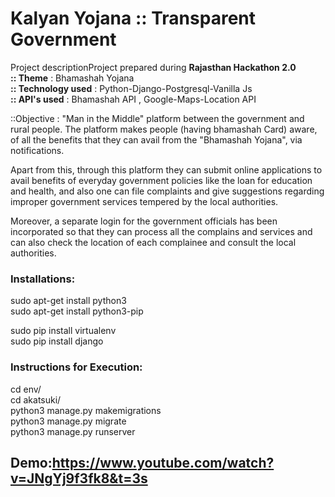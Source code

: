 <h1>Kalyan Yojana :: Transparent Government</h1


Project descriptionProject prepared during <b> Rajasthan Hackathon 2.0 </b> <br>
<b>:: Theme</b> : Bhamashah Yojana <br>
<b>:: Technology used</b> : Python-Django-Postgresql-Vanilla Js<br>
<b>:: API's used</b> : Bhamashah API , Google-Maps-Location API<br>

::Objective : "Man in the Middle" platform between the government and rural people. The platform 
makes people (having bhamashah Card) aware, of all the benefits that they can avail from 
the "Bhamashah Yojana", via notifications.<br>

Apart from this, through this platform they can submit online applications to avail benefits 
of everyday government policies like the loan for education and health, and also one can 
file complaints and give suggestions regarding improper government services tempered by 
the local authorities.<br>

Moreover, a separate login for the government officials has been incorporated so that they 
can process all the complains and services and can also check the location of each 
complainee and consult the local authorities.<br>


<h3>Installations:</h3
<br>
sudo apt-get install python3<br>
sudo apt-get install python3-pip<br>

sudo pip install virtualenv<br>
sudo pip install django<br>


<h3>Instructions for Execution: </h3>
cd env/<br>
cd akatsuki/<br>
python3 manage.py makemigrations<br>
python3 manage.py migrate<br>
python3 manage.py runserver<br>


## Demo:https://www.youtube.com/watch?v=JNgYj9f3fk8&t=3s
